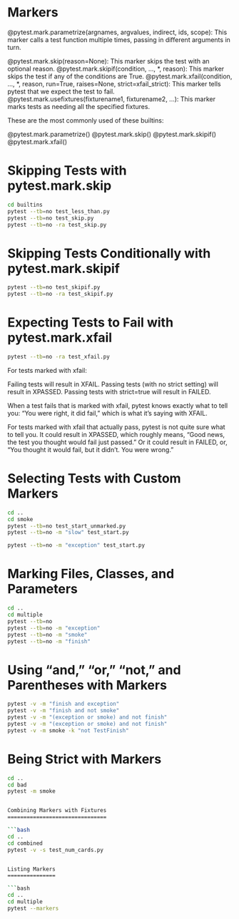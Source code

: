 


Markers
=======

@pytest.mark.parametrize(argnames, argvalues, indirect, ids, scope): This marker calls a test function multiple times, passing in different arguments in turn.

@pytest.mark.skip(reason=None): This marker skips the test with an optional reason.
@pytest.mark.skipif(condition, ..., *, reason): This marker skips the test if any of the conditions are True.
@pytest.mark.xfail(condition, ..., *, reason, run=True, raises=None, strict=xfail_strict): This marker tells pytest that we expect the test to fail.
@pytest.mark.usefixtures(fixturename1, fixturename2, ...): This marker marks tests as needing all the specified fixtures.

These are the most commonly used of these builtins:

@pytest.mark.parametrize()
@pytest.mark.skip()
@pytest.mark.skipif()
@pytest.mark.xfail()


Skipping Tests with pytest.mark.skip
====================================

```bash
cd builtins
pytest --tb=no test_less_than.py
pytest --tb=no test_skip.py
pytest --tb=no -ra test_skip.py
```


Skipping Tests Conditionally with pytest.mark.skipif
====================================================

```bash
pytest --tb=no test_skipif.py
pytest --tb=no -ra test_skipif.py
```


Expecting Tests to Fail with pytest.mark.xfail
==============================================

```bash
pytest --tb=no -ra test_xfail.py
```

For tests marked with xfail:

Failing tests will result in XFAIL.
Passing tests (with no strict setting) will result in XPASSED.
Passing tests with strict=true will result in FAILED.

When a test fails that is marked with xfail, pytest knows exactly what to tell you: “You were right, it did fail,” which is what it’s saying with XFAIL. 

For tests marked with xfail that actually pass, pytest is not quite sure what to tell you. It could result in XPASSED, which roughly means, “Good news, the test you thought would fail just passed.” Or it could result in FAILED, or, “You thought it would fail, but it didn’t. You were wrong.”


Selecting Tests with Custom Markers
===================================

```bash
cd ..
cd smoke
pytest --tb=no test_start_unmarked.py
pytest --tb=no -m "slow" test_start.py

pytest --tb=no -m "exception" test_start.py
```

Marking Files, Classes, and Parameters
======================================

```bash
cd ..
cd multiple
pytest --tb=no
pytest --tb=no -m "exception"
pytest --tb=no -m "smoke"
pytest --tb=no -m "finish"
```


Using “and,” “or,” “not,” and Parentheses with Markers
=====================================================

```bash
pytest -v -m "finish and exception"
pytest -v -m "finish and not smoke"
pytest -v -m "(exception or smoke) and not finish"
pytest -v -m "(exception or smoke) and not finish"
pytest -v -m smoke -k "not TestFinish"
```


Being Strict with Markers
=========================

```bash
cd ..
cd bad
pytest -m smoke


Combining Markers with Fixtures
===============================

```bash
cd ..
cd combined
pytest -v -s test_num_cards.py


Listing Markers
===============

```bash
cd ..
cd multiple
pytest --markers
```

